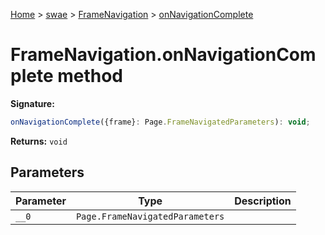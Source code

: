 [Home](./index) &gt; [swae](./swae.md) &gt; [FrameNavigation](./swae.framenavigation.md) &gt; [onNavigationComplete](./swae.framenavigation.onnavigationcomplete.md)

# FrameNavigation.onNavigationComplete method


**Signature:**
```javascript
onNavigationComplete({frame}: Page.FrameNavigatedParameters): void;
```
**Returns:** `void`

## Parameters

|  Parameter | Type | Description |
|  --- | --- | --- |
|  `__0` | `Page.FrameNavigatedParameters` |  |

